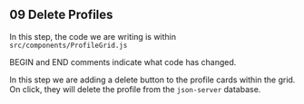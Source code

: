 ## 09 Delete Profiles

In this step, the code we are writing is within `src/components/ProfileGrid.js`

BEGIN and END comments indicate what code has changed.

In this step we are adding a delete button to the profile cards
within the grid. On click, they will delete the profile from
the `json-server` database.
